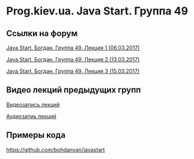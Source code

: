 Prog.kiev.ua. Java Start. Группа 49
===

## Cсылки на форум

[Java Start. Богдан. Группа 49. Лекция 1 (06.03.2017)](https://prog.kiev.ua/forum/index.php/topic,2811.0.html)

[Java Start. Богдан. Группа 49. Лекция 2 (13.03.2017)](https://prog.kiev.ua/forum/index.php/topic,2816.0.html)

[Java Start. Богдан. Группа 49. Лекция 3 (15.03.2017)](https://prog.kiev.ua/forum/index.php/topic,2825.0.html)

## Видео лекций предыдущих групп

[Видеозапись лекций](https://mega.nz/#F!SRclnQQT)

[Аудиозапиь лекций](https://mega.nz/#F!GY8UjTBS)

## Примеры кода

https://github.com/bohdanvan/javastart
